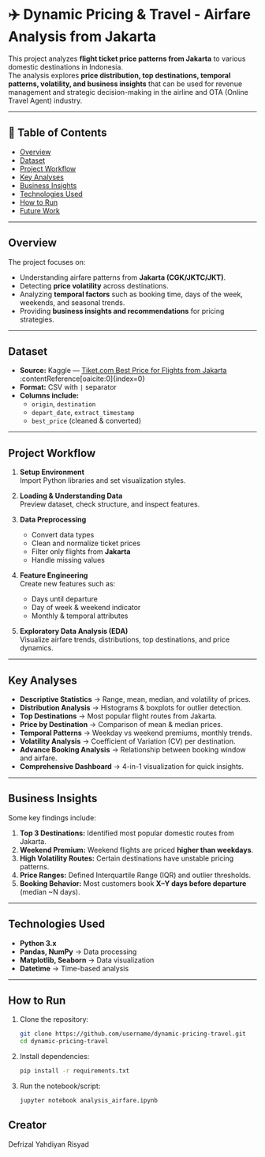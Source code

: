 # ✈️ Dynamic Pricing & Travel - Airfare Analysis from Jakarta

This project analyzes **flight ticket price patterns from Jakarta** to various domestic destinations in Indonesia.  
The analysis explores **price distribution, top destinations, temporal patterns, volatility, and business insights** that can be used for revenue management and strategic decision-making in the airline and OTA (Online Travel Agent) industry.

---

## 📑 Table of Contents
- [Overview](#overview)
- [Dataset](#dataset)
- [Project Workflow](#project-workflow)
- [Key Analyses](#key-analyses)
- [Business Insights](#business-insights)
- [Technologies Used](#technologies-used)
- [How to Run](#how-to-run)
- [Future Work](#future-work)

---

## Overview
The project focuses on:
- Understanding airfare patterns from **Jakarta (CGK/JKTC/JKT)**.
- Detecting **price volatility** across destinations.
- Analyzing **temporal factors** such as booking time, days of the week, weekends, and seasonal trends.
- Providing **business insights and recommendations** for pricing strategies.

---

## Dataset
- **Source:** Kaggle — [Tiket.com Best Price for Flights from Jakarta](https://www.kaggle.com/datasets/datasciencerikiakbar/tiketcom-best-price-for-flights-from-jakarta) :contentReference[oaicite:0]{index=0}  
- **Format:** CSV with `|` separator  
- **Columns include:**  
  - `origin`, `destination`  
  - `depart_date`, `extract_timestamp`  
  - `best_price` (cleaned & converted)  

---

## Project Workflow
1. **Setup Environment**  
   Import Python libraries and set visualization styles.  

2. **Loading & Understanding Data**  
   Preview dataset, check structure, and inspect features.  

3. **Data Preprocessing**  
   - Convert data types  
   - Clean and normalize ticket prices  
   - Filter only flights from **Jakarta**  
   - Handle missing values  

4. **Feature Engineering**  
   Create new features such as:  
   - Days until departure  
   - Day of week & weekend indicator  
   - Monthly & temporal attributes  

5. **Exploratory Data Analysis (EDA)**  
   Visualize airfare trends, distributions, top destinations, and price dynamics.  

---

## Key Analyses
- **Descriptive Statistics** → Range, mean, median, and volatility of prices.  
- **Distribution Analysis** → Histograms & boxplots for outlier detection.  
- **Top Destinations** → Most popular flight routes from Jakarta.  
- **Price by Destination** → Comparison of mean & median prices.  
- **Temporal Patterns** → Weekday vs weekend premiums, monthly trends.  
- **Volatility Analysis** → Coefficient of Variation (CV) per destination.  
- **Advance Booking Analysis** → Relationship between booking window and airfare.  
- **Comprehensive Dashboard** → 4-in-1 visualization for quick insights.  

---

## Business Insights
Some key findings include:
1. **Top 3 Destinations:** Identified most popular domestic routes from Jakarta.  
2. **Weekend Premium:** Weekend flights are priced **higher than weekdays**.  
3. **High Volatility Routes:** Certain destinations have unstable pricing patterns.  
4. **Price Ranges:** Defined Interquartile Range (IQR) and outlier thresholds.  
5. **Booking Behavior:** Most customers book **X–Y days before departure** (median ~N days).  

---

## Technologies Used
- **Python 3.x**  
- **Pandas, NumPy** → Data processing  
- **Matplotlib, Seaborn** → Data visualization  
- **Datetime** → Time-based analysis  

---

## How to Run
1. Clone the repository:
   ```bash
   git clone https://github.com/username/dynamic-pricing-travel.git
   cd dynamic-pricing-travel
    ```
2. Install dependencies:
   ```bash
   pip install -r requirements.txt
    ```
3. Run the notebook/script:
   ```bash
   jupyter notebook analysis_airfare.ipynb
    ```

## Creator
Defrizal Yahdiyan Risyad
